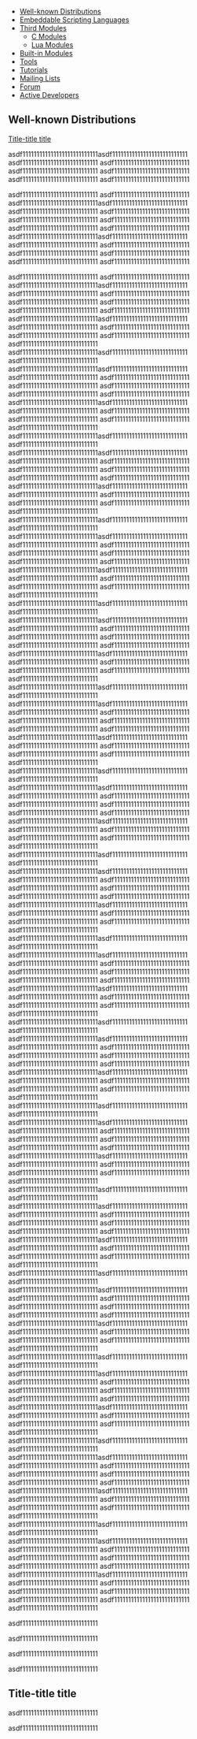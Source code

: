 
* [Well-known Distributions](#well-known-distributions)
* [Embeddable Scripting Languages](#embeddable-Scripting-Languages)
* [Third Modules](#third-Modules)
	* [C Modules](#c-Modules)
	* [Lua Modules](#lua-Modules)
* [Built-in Modules](#built-in-Modules)
* [Tools](#tools)
* [Tutorials](#tutorials)
* [Mailing Lists](#mailing-Lists)
* [Forum](#forum)
* [Active Developers](#active-Developers)

## Well-known Distributions



[Title-title title](#title-title-title)

asdf111111111111111111111111111asdf111111111111111111111111111
asdf111111111111111111111111111
asdf111111111111111111111111111
asdf111111111111111111111111111
asdf111111111111111111111111111
asdf111111111111111111111111111
asdf111111111111111111111111111

asdf111111111111111111111111111
asdf111111111111111111111111111
asdf111111111111111111111111111asdf111111111111111111111111111
asdf111111111111111111111111111
asdf111111111111111111111111111
asdf111111111111111111111111111
asdf111111111111111111111111111
asdf111111111111111111111111111
asdf111111111111111111111111111
asdf111111111111111111111111111asdf111111111111111111111111111
asdf111111111111111111111111111
asdf111111111111111111111111111
asdf111111111111111111111111111
asdf111111111111111111111111111
asdf111111111111111111111111111
asdf111111111111111111111111111

asdf111111111111111111111111111
asdf111111111111111111111111111
asdf111111111111111111111111111asdf111111111111111111111111111
asdf111111111111111111111111111
asdf111111111111111111111111111
asdf111111111111111111111111111
asdf111111111111111111111111111
asdf111111111111111111111111111
asdf111111111111111111111111111
asdf111111111111111111111111111asdf111111111111111111111111111
asdf111111111111111111111111111
asdf111111111111111111111111111
asdf111111111111111111111111111
asdf111111111111111111111111111
asdf111111111111111111111111111
asdf111111111111111111111111111asdf111111111111111111111111111
asdf111111111111111111111111111
asdf111111111111111111111111111asdf111111111111111111111111111
asdf111111111111111111111111111
asdf111111111111111111111111111
asdf111111111111111111111111111
asdf111111111111111111111111111
asdf111111111111111111111111111
asdf111111111111111111111111111
asdf111111111111111111111111111asdf111111111111111111111111111
asdf111111111111111111111111111
asdf111111111111111111111111111
asdf111111111111111111111111111
asdf111111111111111111111111111
asdf111111111111111111111111111
asdf111111111111111111111111111asdf111111111111111111111111111
asdf111111111111111111111111111
asdf111111111111111111111111111asdf111111111111111111111111111
asdf111111111111111111111111111
asdf111111111111111111111111111
asdf111111111111111111111111111
asdf111111111111111111111111111
asdf111111111111111111111111111
asdf111111111111111111111111111
asdf111111111111111111111111111asdf111111111111111111111111111
asdf111111111111111111111111111
asdf111111111111111111111111111
asdf111111111111111111111111111
asdf111111111111111111111111111
asdf111111111111111111111111111
asdf111111111111111111111111111asdf111111111111111111111111111
asdf111111111111111111111111111
asdf111111111111111111111111111asdf111111111111111111111111111
asdf111111111111111111111111111
asdf111111111111111111111111111
asdf111111111111111111111111111
asdf111111111111111111111111111
asdf111111111111111111111111111
asdf111111111111111111111111111
asdf111111111111111111111111111asdf111111111111111111111111111
asdf111111111111111111111111111
asdf111111111111111111111111111
asdf111111111111111111111111111
asdf111111111111111111111111111
asdf111111111111111111111111111
asdf111111111111111111111111111asdf111111111111111111111111111
asdf111111111111111111111111111
asdf111111111111111111111111111asdf111111111111111111111111111
asdf111111111111111111111111111
asdf111111111111111111111111111
asdf111111111111111111111111111
asdf111111111111111111111111111
asdf111111111111111111111111111
asdf111111111111111111111111111
asdf111111111111111111111111111asdf111111111111111111111111111
asdf111111111111111111111111111
asdf111111111111111111111111111
asdf111111111111111111111111111
asdf111111111111111111111111111
asdf111111111111111111111111111
asdf111111111111111111111111111asdf111111111111111111111111111
asdf111111111111111111111111111
asdf111111111111111111111111111asdf111111111111111111111111111
asdf111111111111111111111111111
asdf111111111111111111111111111
asdf111111111111111111111111111
asdf111111111111111111111111111
asdf111111111111111111111111111
asdf111111111111111111111111111
asdf111111111111111111111111111asdf111111111111111111111111111
asdf111111111111111111111111111
asdf111111111111111111111111111
asdf111111111111111111111111111
asdf111111111111111111111111111
asdf111111111111111111111111111
asdf111111111111111111111111111asdf111111111111111111111111111
asdf111111111111111111111111111
asdf111111111111111111111111111asdf111111111111111111111111111
asdf111111111111111111111111111
asdf111111111111111111111111111
asdf111111111111111111111111111
asdf111111111111111111111111111
asdf111111111111111111111111111
asdf111111111111111111111111111
asdf111111111111111111111111111asdf111111111111111111111111111
asdf111111111111111111111111111
asdf111111111111111111111111111
asdf111111111111111111111111111
asdf111111111111111111111111111
asdf111111111111111111111111111
asdf111111111111111111111111111asdf111111111111111111111111111
asdf111111111111111111111111111
asdf111111111111111111111111111asdf111111111111111111111111111
asdf111111111111111111111111111
asdf111111111111111111111111111
asdf111111111111111111111111111
asdf111111111111111111111111111
asdf111111111111111111111111111
asdf111111111111111111111111111
asdf111111111111111111111111111asdf111111111111111111111111111
asdf111111111111111111111111111
asdf111111111111111111111111111
asdf111111111111111111111111111
asdf111111111111111111111111111
asdf111111111111111111111111111
asdf111111111111111111111111111asdf111111111111111111111111111
asdf111111111111111111111111111
asdf111111111111111111111111111asdf111111111111111111111111111
asdf111111111111111111111111111
asdf111111111111111111111111111
asdf111111111111111111111111111
asdf111111111111111111111111111
asdf111111111111111111111111111
asdf111111111111111111111111111
asdf111111111111111111111111111asdf111111111111111111111111111
asdf111111111111111111111111111
asdf111111111111111111111111111
asdf111111111111111111111111111
asdf111111111111111111111111111
asdf111111111111111111111111111
asdf111111111111111111111111111asdf111111111111111111111111111
asdf111111111111111111111111111
asdf111111111111111111111111111asdf111111111111111111111111111
asdf111111111111111111111111111
asdf111111111111111111111111111
asdf111111111111111111111111111
asdf111111111111111111111111111
asdf111111111111111111111111111
asdf111111111111111111111111111
asdf111111111111111111111111111asdf111111111111111111111111111
asdf111111111111111111111111111
asdf111111111111111111111111111
asdf111111111111111111111111111
asdf111111111111111111111111111
asdf111111111111111111111111111
asdf111111111111111111111111111asdf111111111111111111111111111
asdf111111111111111111111111111
asdf111111111111111111111111111asdf111111111111111111111111111
asdf111111111111111111111111111
asdf111111111111111111111111111
asdf111111111111111111111111111
asdf111111111111111111111111111
asdf111111111111111111111111111
asdf111111111111111111111111111
asdf111111111111111111111111111asdf111111111111111111111111111
asdf111111111111111111111111111
asdf111111111111111111111111111
asdf111111111111111111111111111
asdf111111111111111111111111111
asdf111111111111111111111111111
asdf111111111111111111111111111asdf111111111111111111111111111
asdf111111111111111111111111111
asdf111111111111111111111111111asdf111111111111111111111111111
asdf111111111111111111111111111
asdf111111111111111111111111111
asdf111111111111111111111111111
asdf111111111111111111111111111
asdf111111111111111111111111111
asdf111111111111111111111111111
asdf111111111111111111111111111asdf111111111111111111111111111
asdf111111111111111111111111111
asdf111111111111111111111111111
asdf111111111111111111111111111
asdf111111111111111111111111111
asdf111111111111111111111111111
asdf111111111111111111111111111asdf111111111111111111111111111
asdf111111111111111111111111111
asdf111111111111111111111111111asdf111111111111111111111111111
asdf111111111111111111111111111
asdf111111111111111111111111111
asdf111111111111111111111111111
asdf111111111111111111111111111
asdf111111111111111111111111111
asdf111111111111111111111111111
asdf111111111111111111111111111asdf111111111111111111111111111
asdf111111111111111111111111111
asdf111111111111111111111111111
asdf111111111111111111111111111
asdf111111111111111111111111111
asdf111111111111111111111111111
asdf111111111111111111111111111asdf111111111111111111111111111
asdf111111111111111111111111111
asdf111111111111111111111111111asdf111111111111111111111111111
asdf111111111111111111111111111
asdf111111111111111111111111111
asdf111111111111111111111111111
asdf111111111111111111111111111
asdf111111111111111111111111111
asdf111111111111111111111111111
asdf111111111111111111111111111asdf111111111111111111111111111
asdf111111111111111111111111111
asdf111111111111111111111111111
asdf111111111111111111111111111
asdf111111111111111111111111111
asdf111111111111111111111111111
asdf111111111111111111111111111asdf111111111111111111111111111
asdf111111111111111111111111111
asdf111111111111111111111111111asdf111111111111111111111111111
asdf111111111111111111111111111
asdf111111111111111111111111111
asdf111111111111111111111111111
asdf111111111111111111111111111
asdf111111111111111111111111111
asdf111111111111111111111111111
asdf111111111111111111111111111asdf111111111111111111111111111
asdf111111111111111111111111111
asdf111111111111111111111111111
asdf111111111111111111111111111
asdf111111111111111111111111111
asdf111111111111111111111111111
asdf111111111111111111111111111asdf111111111111111111111111111
asdf111111111111111111111111111
asdf111111111111111111111111111asdf111111111111111111111111111
asdf111111111111111111111111111
asdf111111111111111111111111111
asdf111111111111111111111111111
asdf111111111111111111111111111
asdf111111111111111111111111111
asdf111111111111111111111111111
asdf111111111111111111111111111asdf111111111111111111111111111
asdf111111111111111111111111111
asdf111111111111111111111111111
asdf111111111111111111111111111
asdf111111111111111111111111111
asdf111111111111111111111111111
asdf111111111111111111111111111
asdf111111111111111111111111111


asdf111111111111111111111111111



asdf111111111111111111111111111





asdf111111111111111111111111111


asdf111111111111111111111111111




## Title-title title


asdf111111111111111111111111111











asdf111111111111111111111111111
